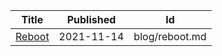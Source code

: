| Title                                                                       | Published  | Id                               |
| --------------------------------------------------------------------------- | ---------- | -------------------------------- |
| [Reboot](https://gist.github.com/seajoshc/01bac7f1080859410555764217866dcb) | 2021-11-14 | blog/reboot.md || [Pecan Pie](https://gist.github.com/48ca85831a9831f23ad6a553d958b252) | 2021-11-24 | blog/pecan-pie.md |